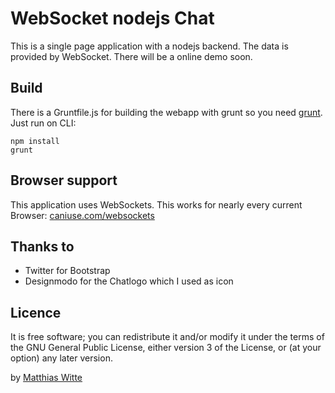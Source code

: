 WebSocket nodejs Chat
=====================

This is a single page application with a nodejs backend. The data is provided by WebSocket. There will be a online demo
soon.

Build
-----

There is a Gruntfile.js for building the webapp with grunt so you need [grunt](http://gruntjs.com/). Just run on CLI:

	npm install
	grunt

Browser support
---------------
This application uses WebSockets. This works for nearly every current Browser:
[caniuse.com/websockets](http://caniuse.com/websockets)

Thanks to
---------

- Twitter for Bootstrap
- Designmodo for the Chatlogo which I used as icon

Licence
-------

It is free software; you can redistribute it and/or modify it under the terms of the GNU General Public License,
either version 3 of the License, or (at your option) any later version.

by [Matthias Witte](http://www.matthias-witte.net)